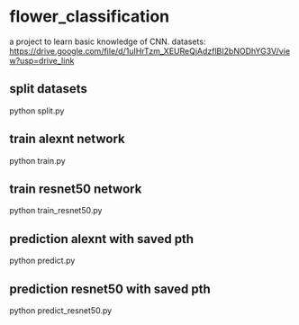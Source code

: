 # flower_classification
a project to learn basic knowledge of CNN.  datasets: https://drive.google.com/file/d/1uIHrTzm_XEUReQjAdzflBI2bNODhYG3V/view?usp=drive_link

## split datasets
python split.py

## train alexnt network
python train.py

## train resnet50 network
python train_resnet50.py

## prediction alexnt with saved pth
python predict.py

## prediction resnet50 with saved pth
python predict_resnet50.py
